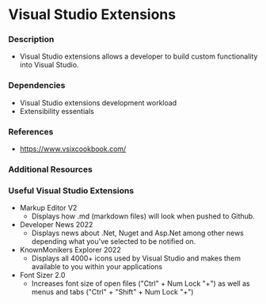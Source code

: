 # Visual Studio Extensions

### Description

* Visual Studio extensions allows a developer to build custom functionality into Visual Studio.

### Dependencies

* Visual Studio extensions development workload
* Extensibility essentials

### References

* https://www.vsixcookbook.com/

### Additional Resources

### Useful Visual Studio Extensions

* Markup Editor V2 
	* Displays how .md (markdown files) will look when pushed to Github.
* Developer News 2022
	* Displays news about .Net, Nuget and Asp.Net among other news depending what you've selected to be notified on.
* KnownMonikers Explorer 2022
	* Displays all 4000+ icons used by Visual Studio and makes them available to you within your applications
* Font Sizer 2.0
	* Increases font size of open files ("Ctrl" + Num Lock "+") as well as menus and tabs ("Ctrl" + "Shift" + Num Lock "+")